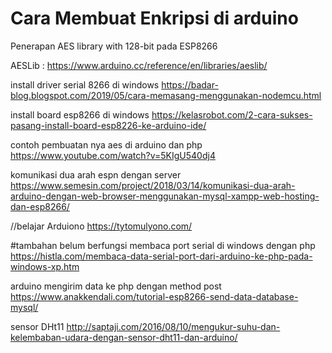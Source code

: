 # Cara Membuat Enkripsi di arduino 
Penerapan AES library with 128-bit pada ESP8266

AESLib :
https://www.arduino.cc/reference/en/libraries/aeslib/

install driver serial 8266 di windows 
https://badar-blog.blogspot.com/2019/05/cara-memasang-menggunakan-nodemcu.html

install board esp8266 di windows
https://kelasrobot.com/2-cara-sukses-pasang-install-board-esp8226-ke-arduino-ide/

contoh pembuatan nya aes di arduino dan php
https://www.youtube.com/watch?v=5KIgU540dj4

komunikasi dua arah espn dengan server
https://www.semesin.com/project/2018/03/14/komunikasi-dua-arah-arduino-dengan-web-browser-menggunakan-mysql-xampp-web-hosting-dan-esp8266/

//belajar Arduiono
https://tytomulyono.com/

#tambahan belum berfungsi 
membaca port serial di windows dengan php 
https://histla.com/membaca-data-serial-port-dari-arduino-ke-php-pada-windows-xp.htm

arduino mengirim data ke php dengan method post
https://www.anakkendali.com/tutorial-esp8266-send-data-database-mysql/

sensor DHt11
http://saptaji.com/2016/08/10/mengukur-suhu-dan-kelembaban-udara-dengan-sensor-dht11-dan-arduino/
